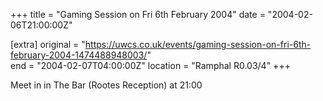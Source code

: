 +++
title = "Gaming Session on Fri 6th February 2004"
date = "2004-02-06T21:00:00Z"

[extra]
original = "https://uwcs.co.uk/events/gaming-session-on-fri-6th-february-2004-1474488948003/"    
end = "2004-02-07T04:00:00Z"
location = "Ramphal R0.03/4"
+++

Meet in in The Bar (Rootes Reception) at 21:00


